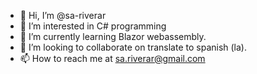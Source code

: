 - 👋 Hi, I’m @sa-riverar
- 👀 I’m interested in C# programming
- 🌱 I’m currently learning Blazor webassembly.
- 💞️ I’m looking to collaborate on translate to spanish (la).
- 📫 How to reach me at sa.riverar@gmail.com

<!---
sa-riverar/sa-riverar is a ✨ special ✨ repository because its `README.md` (this file) appears on your GitHub profile.
You can click the Preview link to take a look at your changes.
--->

